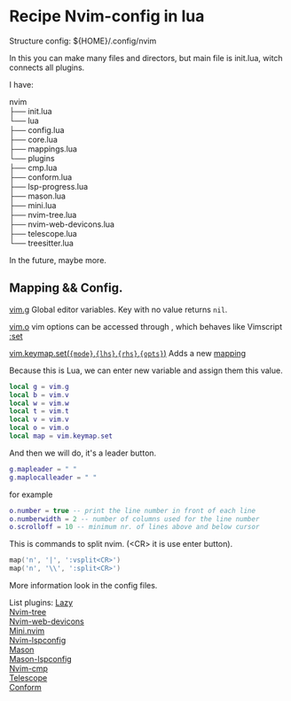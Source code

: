
# Recipe Nvim-config in lua
Structure config:
${HOME}/.config/nvim

In this you can make many files and directors, but main file is init.lua, witch connects all plugins.

I have:


nvim<br>
├── init.lua<br>
└── lua<br>
    ├── config.lua<br>
    ├── core.lua<br>
    ├── mappings.lua<br>
    └── plugins<br>
        ├── cmp.lua<br>
        ├── conform.lua<br>
        ├── lsp-progress.lua<br>
        ├── mason.lua<br>
        ├── mini.lua<br>
        ├── nvim-tree.lua<br>
        ├── nvim-web-devicons.lua<br>
        ├── telescope.lua<br>
        └── treesitter.lua<br>

In the future, maybe more.

## Mapping && Config.

[vim.g](https://neovim.io/doc/user/lua.html#vim.g) Global  editor variables. Key with no value returns `nil`.

[vim.o](https://neovim.io/doc/user/lua.html#vim.o) vim options can be accessed through , which behaves like Vimscript [:set](https://neovim.io/doc/user/quickref.html#option-list)

[vim.keymap.set(`{mode}`,`{lhs}`,`{rhs}`,`{opts}`)](https://neovim.io/doc/user/lua.html#vim.keymap.set()) Adds a new [mapping](https://neovim.io/doc/user/map.html#mapping)

Because this is Lua, we can enter new variable and assign them this value.

``` lua
local g = vim.g
local b = vim.v
local w = vim.w
local t = vim.t
local v = vim.v
local o = vim.o
local map = vim.keymap.set
```

And then we will do, it's a leader button.

```lua
g.mapleader = " "
g.maplocalleader = " "
```

for example
``` lua
o.number = true -- print the line number in front of each line
o.numberwidth = 2 -- number of columns used for the line number
o.scrolloff = 10 -- minimum nr. of lines above and below cursor
```

This is commands to split nvim. (\<CR> it is use enter button).
``` lua
map('n', '|', ':vsplit<CR>')
map('n', '\\', ':split<CR>')
```

More information look in the config files.

List plugins:
[Lazy](https://github.com/folke/lazy.nvim)<br>
[Nvim-tree](https://github.com/nvim-tree/nvim-tree.lua)<br>
[Nvim-web-devicons](https://github.com/nvim-tree/nvim-web-devicons)<br>
[Mini.nvim](https://github.com/echasnovski/mini.nvim?tab=readme-ov-file#installation)<br>
[Nvim-lspconfig](https://github.com/neovim/nvim-lspconfig)<br>
[Mason](https://github.com/williamboman/mason.nvim)<br>
[Mason-lspconfig](https://github.com/williamboman/mason-lspconfig.nvim) <br>
[Nvim-cmp](https://github.com/hrsh7th/nvim-cmp)<br>
[Telescope](https://github.com/nvim-telescope/telescope.nvim)<br>
[Conform](https://github.com/stevearc/conform.nvim)<br>







